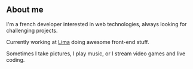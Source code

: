 ## About me

I'm a french developer interested in web technologies, always looking for challenging projects. 

Currently working at [Lima](http://meetlima.com) doing awesome front-end stuff.

Sometimes I take pictures, I play music, or I stream video games and live coding.